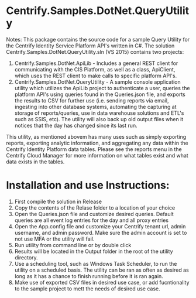# Centrify.Samples.DotNet.QueryUtility

Notes: This package contains the source code for a sample Query Utility for the Centrify Identity Service Platform API's written in C#.  The solution
Centrify.Samples.DotNet.QueryUtility.sln (VS 2015) contains two projects:
  1. Centrify.Samples.DotNet.ApiLib - Includes a general REST client for communicating with the CIS Platform, as well as
  a class, ApiClient, which uses the REST client to make calls to specific platform API's.
  2. Centrify.Samples.DotNet.QueryUtility - A sample console application utility which utilizes the ApiLib project to authenticate a user, 
  queries the platform API's using queries found in the Queries.json file, and exports the results to CSV for further use (i.e. sending reports via email, ingesting into other database systems, automating the capturing at storage of reports/queries, use in data warehouse solutions and ETL's such as SSIS, etc).
  The utility will also back up old output files when it notices that the day has changed since its last run.
  
  This utility, as mentioned abovem has many uses such as simply exporting reports, exporting analytic information, and aggregating any data within the Centrify Identity Platform data tables. 
  Please see the reports menu in the Centrify Cloud Manager for more information on what tables exist and what data exists in the tables.

# Installation and use Instructions:
 
1. First compile the solution in Release
2. Copy the contents of the Relase folder to a location of your choice
3. Open the Queries.json file and customize desired queries. Default queries are all event log entries for the day and all proxy entries
4. Open the App.config file and customize your Centrify tenant url, admin username, and admin password. Make sure the admin account is set to not use MFA or the utility will fail.
5. Run utility from command line or by double click
6. Results will be located in the Output folder in the root of the utility directory.
7. Use a scheduling tool, such as Windows Task Scheduler, to run the utility on a scheduled basis. The utility can be ran as often as desired as long as it has a chance to finish running before it is ran again.
8. Make use of exported CSV files in desired use case, or add fucntionality to the sample project to mett the needs of desired use case.
   
